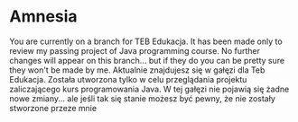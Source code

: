 # Amnesia

You are currently on a branch for TEB Edukacja. It has been made only to review my passing project of Java programming course. No further changes will appear on this branch... but if they do you can be pretty sure they won't be made by me. 
Aktualnie znajdujesz się w gałęzi dla Teb Edukacja. Została utworzona tylko w celu przeglądania projektu zaliczającego kurs programowania Java. W tej gałęzi nie pojawią się żadne nowe zmiany... ale jeśli tak się stanie możesz być pewny, że nie zostały stworzone przeze mnie